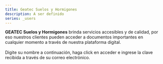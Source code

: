 ```yaml
---
title: Geatec Suelos y Hormigones
description: A ser definido
series: _users
---
```


**GEATEC Suelos y Hormigones** brinda servicios accesibles y de calidad, por eso nuestros clientes pueden acceder a documentos importantes en cualquier momento a través de nuestra plataforma digital.
<br><br>
Digite su nombre a continuación, haga click en acceder e ingrese la clave recibida a través de su correo electrónico.
